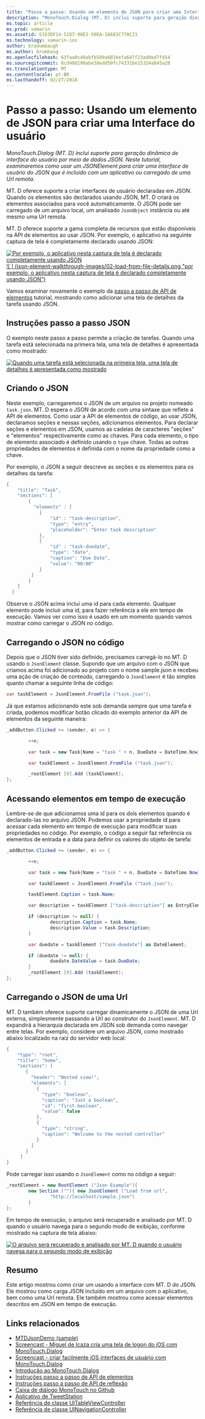 ```yaml
---
title: "Passo a passo: Usando um elemento de JSON para criar uma Interface do usuário"
description: "MonoTouch.Dialog (MT. D) inclui suporte para geração dinâmica de interface do usuário por meio de dados JSON. Neste tutorial, examinaremos como usar um JSONElement para criar uma interface de usuário do JSON que é incluído com um aplicativo ou carregado de uma Url remota."
ms.topic: article
ms.prod: xamarin
ms.assetid: E353DF14-51D7-98E3-59EA-16683C770C23
ms.technology: xamarin-ios
author: bradumbaugh
ms.author: brumbaug
ms.openlocfilehash: 63faa0c46abfb509a6834efa647f23ad0ed7f454
ms.sourcegitcommit: 6cd40d190abe38edd50fc74331be15324a845a28
ms.translationtype: MT
ms.contentlocale: pt-BR
ms.lasthandoff: 02/27/2018
---
```

# <a name="walkthrough-using-a-json-element-to-create-a-user-interface"></a>Passo a passo: Usando um elemento de JSON para criar uma Interface do usuário

_MonoTouch.Dialog (MT. D) inclui suporte para geração dinâmica de interface do usuário por meio de dados JSON. Neste tutorial, examinaremos como usar um JSONElement para criar uma interface de usuário do JSON que é incluído com um aplicativo ou carregado de uma Url remota._


MT. D oferece suporte a criar interfaces de usuário declaradas em JSON. Quando os elementos são declarados usando JSON, MT. D criará os elementos associados para você automaticamente. O JSON pode ser carregado de um arquivo local, um analisado `JsonObject` instância ou até mesmo uma Url remota.

MT. D oferece suporte a gama completa de recursos que estão disponíveis na API de elementos ao usar JSON. Por exemplo, o aplicativo na seguinte captura de tela é completamente declarado usando JSON:

[ ![](json-element-walkthrough-images/01-load-from-file.png "Por exemplo, o aplicativo nesta captura de tela é declarado completamente usando JSON") ](json-element-walkthrough-images/01-load-from-file.png) [ ![ ] (json-element-walkthrough-images/02-load-from-file-details.png "por exemplo, o aplicativo nesta captura de tela é declarado completamente usando JSON")](json-element-walkthrough-images/02-load-from-file-details.png)

Vamos examinar novamente o exemplo da [passo a passo de API de elementos](~/ios/user-interface/monotouch.dialog/elements-api-walkthrough.md) tutorial, mostrando como adicionar uma tela de detalhes da tarefa usando JSON.

## <a name="json-walkthrough"></a>Instruções passo a passo JSON

O exemplo neste passo a passo permite a criação de tarefas. Quando uma tarefa está selecionada na primeira tela, uma tela de detalhes é apresentada como mostrado:

 [ ![](json-element-walkthrough-images/03-task-list.png "Quando uma tarefa está selecionada na primeira tela, uma tela de detalhes é apresentada como mostrado")](json-element-walkthrough-images/03-task-list.png)

## <a name="creating-the-json"></a>Criando o JSON

Neste exemplo, carregaremos o JSON de um arquivo no projeto nomeado `task.json`. MT. D espera o JSON de acordo com uma sintaxe que reflete a API de elementos. Como usar a API de elementos de código, ao usar JSON, declaramos seções e nessas seções, adicionamos elementos. Para declarar seções e elementos em JSON, usamos as cadeias de caracteres "seções" e "elementos" respectivamente como as chaves. Para cada elemento, o tipo de elemento associado é definido usando o `type` chave. Todas as outras propriedades de elementos é definida com o nome da propriedade como a chave.

Por exemplo, o JSON a seguir descreve as seções e os elementos para os detalhes da tarefa:

```csharp
{
    "title": "Task",
    "sections": [
        {
          "elements" : [
            {
                "id" : "task-description",
                "type": "entry",
                "placeholder": "Enter task description"
            },
            {
                "id" : "task-duedate",
                "type": "date",
                "caption": "Due Date",
                "value": "00:00"
            }
         ]
        }
    ]
  }
```

Observe o JSON acima inclui uma id para cada elemento. Qualquer elemento pode incluir uma id, para fazer referência a ele em tempo de execução. Vamos ver como isso é usado em um momento quando vamos mostrar como carregar o JSON no código.

 <a name="Loading_the_JSON_in_Code" />


## <a name="loading-the-json-in-code"></a>Carregando o JSON no código

Depois que o JSON tiver sido definido, precisamos carregá-lo no MT. D usando o `JsonElement` classe. Supondo que um arquivo com o JSON que criamos acima foi adicionado ao projeto com o nome sample.json e recebeu uma ação de criação de conteúdo, carregando o `JsonElement` é tão simples quanto chamar a seguinte linha de código:

```csharp
var taskElement = JsonElement.FromFile ("task.json");
```

Já que estamos adicionando este sob demanda sempre que uma tarefa é criada, podemos modificar botão clicado do exemplo anterior da API de elementos da seguinte maneira:

```csharp
_addButton.Clicked += (sender, e) => {

        ++n;

        var task = new Task{Name = "task " + n, DueDate = DateTime.Now};

        var taskElement = JsonElement.FromFile ("task.json");

        _rootElement [0].Add (taskElement);
};
```

 <a name="Accessing_Elements_at_Runtime" />


## <a name="accessing-elements-at-runtime"></a>Acessando elementos em tempo de execução

Lembre-se de que adicionamos uma id para os dois elementos quando é declarado-las no arquivo JSON. Podemos usar a propriedade id para acessar cada elemento em tempo de execução para modificar suas propriedades no código. Por exemplo, o código a seguir faz referência os elementos de entrada e a data para definir os valores do objeto de tarefa:

```csharp
_addButton.Clicked += (sender, e) => {

        ++n;

        var task = new Task{Name = "task " + n, DueDate = DateTime.Now};

        var taskElement = JsonElement.FromFile ("task.json");

        taskElement.Caption = task.Name;

        var description = taskElement ["task-description"] as EntryElement;

        if (description != null) {
                description.Caption = task.Name;
                description.Value = task.Description;       
        }

        var duedate = taskElement ["task-duedate"] as DateElement;

        if (duedate != null) {                
                duedate.DateValue = task.DueDate;
        }
        _rootElement [0].Add (taskElement);
};
```

 <a name="Loading_JSON_from_a_Url" />


## <a name="loading-json-from-a-url"></a>Carregando o JSON de uma Url

MT. D também oferece suporte carregar dinamicamente o JSON de uma Url externa, simplesmente passando a Url ao construtor do `JsonElement`. MT. D expandirá a hierarquia declarada em JSON sob demanda como navegar entre telas. Por exemplo, considere um arquivo JSON, como mostrado abaixo localizado na raiz do servidor web local:

```csharp
{
    "type": "root",
    "title": "home",
    "sections": [
       {
         "header": "Nested view!",
         "elements": [
           {
             "type": "boolean",
             "caption": "Just a boolean",
             "id": "first-boolean",
             "value": false
           },
           {
             "type": "string",
             "caption": "Welcome to the nested controller"
           }
         ]
       }
     ]
}
```

Pode carregar isso usando o `JsonElement` como no código a seguir:

```csharp
_rootElement = new RootElement ("Json Example"){
        new Section (""){ new JsonElement ("Load from url",
                "http://localhost/sample.json")
        }
};
```

Em tempo de execução, o arquivo será recuperado e analisado por MT. D quando o usuário navega para o segundo modo de exibição, conforme mostrado na captura de tela abaixo:

 [ ![](json-element-walkthrough-images/04-json-web-example.png "O arquivo será recuperado e analisado por MT. D quando o usuário navega para o segundo modo de exibição")](json-element-walkthrough-images/04-json-web-example.png)

 <a name="Summary" />


## <a name="summary"></a>Resumo

Este artigo mostrou como criar um usando a interface com MT. D do JSON. Ele mostrou como carga JSON incluído em um arquivo com o aplicativo, bem como uma Url remota. Ele também mostrou como acessar elementos descritos em JSON em tempo de execução.


## <a name="related-links"></a>Links relacionados

- [MTDJsonDemo (sample)](https://developer.xamarin.com/samples/MTDJsonDemo/)
- [Screencast - Miguel de Icaza cria uma tela de logon do iOS com MonoTouch.Dialog](http://youtu.be/3butqB1EG0c)
- [Screencast - criar facilmente iOS interfaces de usuário com MonoTouch.Dialog](http://youtu.be/j7OC5r8ZkYg)
- [Introdução ao MonoTouch.Dialog](~/ios/user-interface/monotouch.dialog/index.md)
- [Instruções passo a passo de API de elementos](~/ios/user-interface/monotouch.dialog/elements-api-walkthrough.md)
- [Instruções passo a passo de API de reflexão](~/ios/user-interface/monotouch.dialog/reflection-api-walkthrough.md)
- [Caixa de diálogo MonoTouch no Github](https://github.com/migueldeicaza/MonoTouch.Dialog)
- [Aplicativo de TweetStation](https://github.com/migueldeicaza/TweetStation)
- [Referência de classe UITableViewController](http://developer.apple.com/library/ios/#DOCUMENTATION/UIKit/Reference/UITableViewController_Class/Reference/Reference.html)
- [Referência de classe UINavigationController](http://developer.apple.com/library/ios/#documentation/UIKit/Reference/UINavigationController_Class/Reference/Reference.html)
